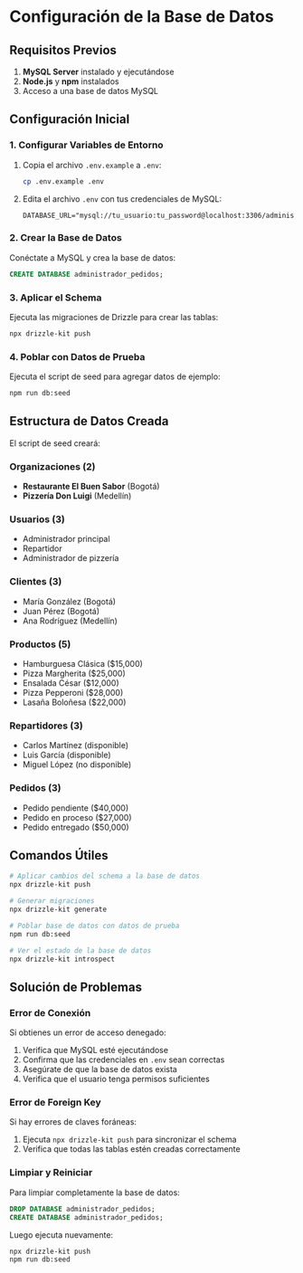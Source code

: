 # Configuración de la Base de Datos

## Requisitos Previos

1. **MySQL Server** instalado y ejecutándose
2. **Node.js** y **npm** instalados
3. Acceso a una base de datos MySQL

## Configuración Inicial

### 1. Configurar Variables de Entorno

1. Copia el archivo `.env.example` a `.env`:
   ```bash
   cp .env.example .env
   ```

2. Edita el archivo `.env` con tus credenciales de MySQL:
   ```env
   DATABASE_URL="mysql://tu_usuario:tu_password@localhost:3306/administrador_pedidos"
   ```

### 2. Crear la Base de Datos

Conéctate a MySQL y crea la base de datos:

```sql
CREATE DATABASE administrador_pedidos;
```

### 3. Aplicar el Schema

Ejecuta las migraciones de Drizzle para crear las tablas:

```bash
npx drizzle-kit push
```

### 4. Poblar con Datos de Prueba

Ejecuta el script de seed para agregar datos de ejemplo:

```bash
npm run db:seed
```

## Estructura de Datos Creada

El script de seed creará:

### Organizaciones (2)
- **Restaurante El Buen Sabor** (Bogotá)
- **Pizzería Don Luigi** (Medellín)

### Usuarios (3)
- Administrador principal
- Repartidor
- Administrador de pizzería

### Clientes (3)
- María González (Bogotá)
- Juan Pérez (Bogotá)
- Ana Rodríguez (Medellín)

### Productos (5)
- Hamburguesa Clásica ($15,000)
- Pizza Margherita ($25,000)
- Ensalada César ($12,000)
- Pizza Pepperoni ($28,000)
- Lasaña Boloñesa ($22,000)

### Repartidores (3)
- Carlos Martínez (disponible)
- Luis García (disponible)
- Miguel López (no disponible)

### Pedidos (3)
- Pedido pendiente ($40,000)
- Pedido en proceso ($27,000)
- Pedido entregado ($50,000)

## Comandos Útiles

```bash
# Aplicar cambios del schema a la base de datos
npx drizzle-kit push

# Generar migraciones
npx drizzle-kit generate

# Poblar base de datos con datos de prueba
npm run db:seed

# Ver el estado de la base de datos
npx drizzle-kit introspect
```

## Solución de Problemas

### Error de Conexión
Si obtienes un error de acceso denegado:
1. Verifica que MySQL esté ejecutándose
2. Confirma que las credenciales en `.env` sean correctas
3. Asegúrate de que la base de datos exista
4. Verifica que el usuario tenga permisos suficientes

### Error de Foreign Key
Si hay errores de claves foráneas:
1. Ejecuta `npx drizzle-kit push` para sincronizar el schema
2. Verifica que todas las tablas estén creadas correctamente

### Limpiar y Reiniciar
Para limpiar completamente la base de datos:

```sql
DROP DATABASE administrador_pedidos;
CREATE DATABASE administrador_pedidos;
```

Luego ejecuta nuevamente:
```bash
npx drizzle-kit push
npm run db:seed
```